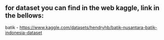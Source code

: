 ## for dataset you can find in the web kaggle, link in the bellows:
batik - https://www.kaggle.com/datasets/hendryhb/batik-nusantara-batik-indonesia-dataset
